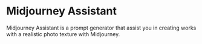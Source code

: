 # Midjourney Assistant

Midjourney Assistant is a prompt generator that assist you in creating works with a realistic photo texture with Midjourney.
